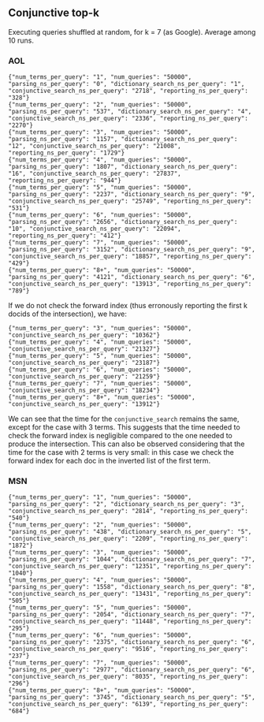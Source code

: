 Conjunctive top-k
-----------------

Executing queries shuffled at random, for k = 7 (as Google).
Average among 10 runs.

### AOL

    {"num_terms_per_query": "1", "num_queries": "50000", "parsing_ns_per_query": "0", "dictionary_search_ns_per_query": "1", "conjunctive_search_ns_per_query": "2718", "reporting_ns_per_query": "328"}
    {"num_terms_per_query": "2", "num_queries": "50000", "parsing_ns_per_query": "537", "dictionary_search_ns_per_query": "4", "conjunctive_search_ns_per_query": "2336", "reporting_ns_per_query": "2270"}
    {"num_terms_per_query": "3", "num_queries": "50000", "parsing_ns_per_query": "1157", "dictionary_search_ns_per_query": "12", "conjunctive_search_ns_per_query": "21008", "reporting_ns_per_query": "1729"}
    {"num_terms_per_query": "4", "num_queries": "50000", "parsing_ns_per_query": "1807", "dictionary_search_ns_per_query": "16", "conjunctive_search_ns_per_query": "27837", "reporting_ns_per_query": "944"}
    {"num_terms_per_query": "5", "num_queries": "50000", "parsing_ns_per_query": "2237", "dictionary_search_ns_per_query": "9", "conjunctive_search_ns_per_query": "25749", "reporting_ns_per_query": "531"}
    {"num_terms_per_query": "6", "num_queries": "50000", "parsing_ns_per_query": "2656", "dictionary_search_ns_per_query": "10", "conjunctive_search_ns_per_query": "22094", "reporting_ns_per_query": "412"}
    {"num_terms_per_query": "7", "num_queries": "50000", "parsing_ns_per_query": "3152", "dictionary_search_ns_per_query": "9", "conjunctive_search_ns_per_query": "18857", "reporting_ns_per_query": "429"}
    {"num_terms_per_query": "8+", "num_queries": "50000", "parsing_ns_per_query": "4121", "dictionary_search_ns_per_query": "6", "conjunctive_search_ns_per_query": "13913", "reporting_ns_per_query": "789"}


If we do not check the forward index (thus erronously reporting the first k docids of the intersection), we have:

    {"num_terms_per_query": "3", "num_queries": "50000", "conjunctive_search_ns_per_query": "10362"}
    {"num_terms_per_query": "4", "num_queries": "50000", "conjunctive_search_ns_per_query": "21327"}
    {"num_terms_per_query": "5", "num_queries": "50000", "conjunctive_search_ns_per_query": "23187"}
    {"num_terms_per_query": "6", "num_queries": "50000",  "conjunctive_search_ns_per_query": "21259"}
    {"num_terms_per_query": "7", "num_queries": "50000",  "conjunctive_search_ns_per_query": "18234"}
    {"num_terms_per_query": "8+", "num_queries": "50000",  "conjunctive_search_ns_per_query": "13912"}

We can see that the time for the `conjunctive_search` remains the same, except for the case with 3 terms.
This suggests that the time needed to check the forward index is negligible compared to the one
needed to produce the intersection. This can also be observed considering that the time for the case with 2 terms is very small: in this case we check the forward index for each doc in the inverted list of the first term.

### MSN

	{"num_terms_per_query": "1", "num_queries": "50000", "parsing_ns_per_query": "2", "dictionary_search_ns_per_query": "3", "conjunctive_search_ns_per_query": "2814", "reporting_ns_per_query": "540"}
	{"num_terms_per_query": "2", "num_queries": "50000", "parsing_ns_per_query": "438", "dictionary_search_ns_per_query": "5", "conjunctive_search_ns_per_query": "2209", "reporting_ns_per_query": "1872"}
	{"num_terms_per_query": "3", "num_queries": "50000", "parsing_ns_per_query": "1044", "dictionary_search_ns_per_query": "7", "conjunctive_search_ns_per_query": "12351", "reporting_ns_per_query": "1040"}
	{"num_terms_per_query": "4", "num_queries": "50000", "parsing_ns_per_query": "1558", "dictionary_search_ns_per_query": "8", "conjunctive_search_ns_per_query": "13431", "reporting_ns_per_query": "505"}
	{"num_terms_per_query": "5", "num_queries": "50000", "parsing_ns_per_query": "2054", "dictionary_search_ns_per_query": "7", "conjunctive_search_ns_per_query": "11448", "reporting_ns_per_query": "295"}
	{"num_terms_per_query": "6", "num_queries": "50000", "parsing_ns_per_query": "2375", "dictionary_search_ns_per_query": "6", "conjunctive_search_ns_per_query": "9516", "reporting_ns_per_query": "237"}
	{"num_terms_per_query": "7", "num_queries": "50000", "parsing_ns_per_query": "2977", "dictionary_search_ns_per_query": "6", "conjunctive_search_ns_per_query": "8035", "reporting_ns_per_query": "296"}
	{"num_terms_per_query": "8+", "num_queries": "50000", "parsing_ns_per_query": "3745", "dictionary_search_ns_per_query": "5", "conjunctive_search_ns_per_query": "6139", "reporting_ns_per_query": "684"}